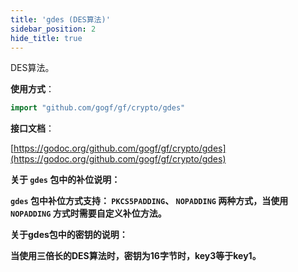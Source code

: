 ```yaml
---
title: 'gdes (DES算法)'
sidebar_position: 2
hide_title: true
---
```


DES算法。

**使用方式**：

```go
import "github.com/gogf/gf/crypto/gdes"

```

**接口文档**：

[https://godoc.org/github.com/gogf/gf/crypto/gdes](https://godoc.org/github.com/gogf/gf/crypto/gdes)

**关于 `gdes` 包中的补位说明：**

**`gdes` 包中补位方式支持： `PKCS5PADDING`、 `NOPADDING` 两种方式，当使用 `NOPADDING` 方式时需要自定义补位方法。**

**关于gdes包中的密钥的说明：**

**当使用三倍长的DES算法时，密钥为16字节时，key3等于key1。**